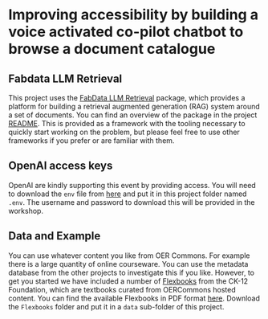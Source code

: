 # Improving accessibility by building a voice activated co-pilot chatbot to browse a document catalogue

## Fabdata LLM Retrieval

This project uses the [FabData LLM Retrieval](https://github.com/AI-for-Education/fabdata-llm-retrieval) package, which provides a platform for building a retrieval augmented generation (RAG) system around a set of documents. You can find an overview of the package in the project [README](https://github.com/AI-for-Education/fabdata-llm-retrieval/blob/main/README.md). This is provided as a framework with the tooling necessary to quickly start working on the problem, but please feel free to use other frameworks if you prefer or are familiar with them.

## OpenAI access keys

OpenAI are kindly supporting this event by providing access. You will need to download the `env` file from [here](https://www.robince.net/oerhackathon) and put it in this project folder named `.env`. The username and password to download this will be provided in the workshop.


## Data and Example

You can use whatever content you like from OER Commons. For example there is a large quantity of online courseware. You can use the metadata database from the other projects to investigate this if you like. However, to get you started we have included a number of [Flexbooks](https://www.ck12.org/fbbrowse/) from the CK-12 Foundation, which are textbooks curated from OERCommons hosted content. You can find the available Flexbooks in PDF format [here](https://www.dropbox.com/scl/fo/y67u4dgtdcc8b8qxqsr4m/AK_l7I3-Ac_lXiIbKX6qzqw?rlkey=0bm04kvv1od48xgugwa1m6r2j&dl=0). Download the `Flexbooks` folder and put it in a `data` sub-folder of this project.

